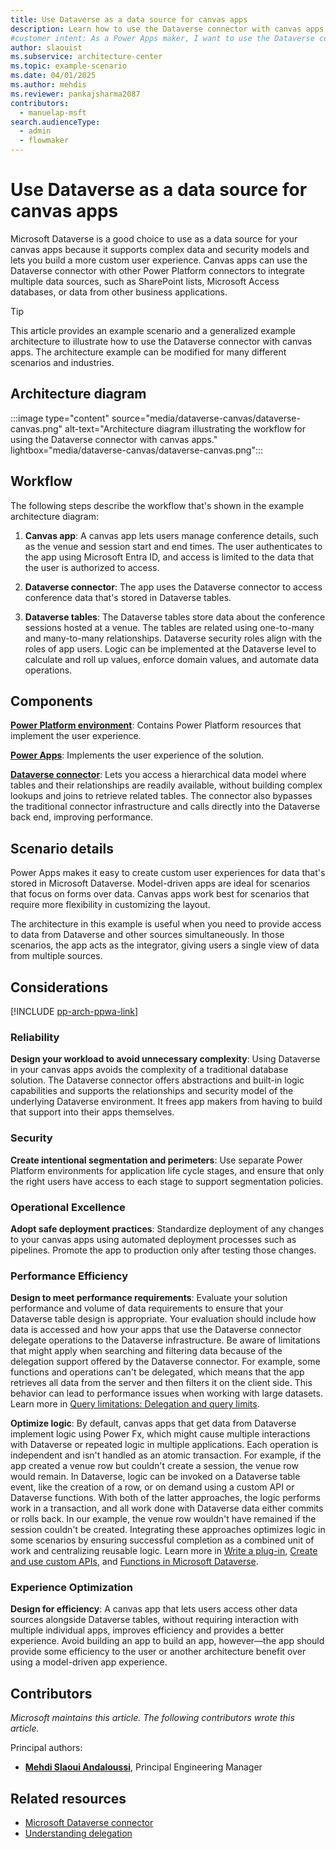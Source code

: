 ```yaml
---  
title: Use Dataverse as a data source for canvas apps
description: Learn how to use the Dataverse connector with canvas apps to create custom user experiences and integrate multiple data sources seamlessly.
#customer intent: As a Power Apps maker, I want to use the Dataverse connector with canvas apps so that I can create custom user experiences and integrate multiple data sources seamlessly.  
author: slaouist  
ms.subservice: architecture-center  
ms.topic: example-scenario
ms.date: 04/01/2025
ms.author: mehdis  
ms.reviewer: pankajsharma2087  
contributors:  
  - manuelap-msft  
search.audienceType:  
  - admin  
  - flowmaker  
---  
```


# Use Dataverse as a data source for canvas apps

Microsoft Dataverse is a good choice to use as a data source for your canvas apps because it supports complex data and security models and lets you build a more custom user experience. Canvas apps can use the Dataverse connector with other Power Platform connectors to integrate multiple data sources, such as SharePoint lists, Microsoft Access databases, or data from other business applications. 

> [!TIP]  
> This article provides an example scenario and a generalized example architecture to illustrate how to use the Dataverse connector with canvas apps. The architecture example can be modified for many different scenarios and industries.

## Architecture diagram  

:::image type="content" source="media/dataverse-canvas/dataverse-canvas.png" alt-text="Architecture diagram illustrating the workflow for using the Dataverse connector with canvas apps." lightbox="media/dataverse-canvas/dataverse-canvas.png":::  

## Workflow

The following steps describe the workflow that's shown in the example architecture diagram:

1. **Canvas app**: A canvas app lets users manage conference details, such as the venue and session start and end times. The user authenticates to the app using Microsoft Entra ID, and access is limited to the data that the user is authorized to access.

1. **Dataverse connector**: The app uses the Dataverse connector to access conference data that's stored in Dataverse tables.

1. **Dataverse tables**: The Dataverse tables store data about the conference sessions hosted at a venue. The tables are related using one-to-many and many-to-many relationships. Dataverse security roles align with the roles of app users. Logic can be implemented at the Dataverse level to calculate and roll up values, enforce domain values, and automate data operations.

## Components  

[**Power Platform environment**](/power-platform/admin/environments-overview): Contains Power Platform resources that implement the user experience.

[**Power Apps**](/power-apps/): Implements the user experience of the solution.

[**Dataverse connector**](/connectors/commondataserviceforapps/): Lets you access a hierarchical data model where tables and their relationships are readily available, without building complex lookups and joins to retrieve related tables. The connector also bypasses the traditional connector infrastructure and calls directly into the Dataverse back end, improving performance.

## Scenario details

Power Apps makes it easy to create custom user experiences for data that's stored in Microsoft Dataverse. Model-driven apps are ideal for scenarios that focus on forms over data. Canvas apps work best for scenarios that require more flexibility in customizing the layout.

The architecture in this example is useful when you need to provide access to data from Dataverse and other sources simultaneously. In those scenarios, the app acts as the integrator, giving users a single view of data from multiple sources.

## Considerations

[!INCLUDE [pp-arch-ppwa-link](../../includes/pp-arch-ppwa-link.md)]

### Reliability

**Design your workload to avoid unnecessary complexity**: Using Dataverse in your canvas apps avoids the complexity of a traditional database solution. The Dataverse connector offers abstractions and built-in logic capabilities and supports the relationships and security model of the underlying Dataverse environment. It frees app makers from having to build that support into their apps themselves.

### Security

**Create intentional segmentation and perimeters**: Use separate Power Platform environments for application life cycle stages, and ensure that only the right users have access to each stage to support segmentation policies.

### Operational Excellence

**Adopt safe deployment practices**: Standardize deployment of any changes to your canvas apps using automated deployment processes such as pipelines. Promote the app to production only after testing those changes.  

### Performance Efficiency

**Design to meet performance requirements**: Evaluate your solution performance and volume of data requirements to ensure that your Dataverse table design is appropriate. Your evaluation should include how data is accessed and how your apps that use the Dataverse connector delegate operations to the Dataverse infrastructure. Be aware of limitations that might apply when searching and filtering data because of the delegation support offered by the Dataverse connector. For example, some functions and operations can't be delegated, which means that the app retrieves all data from the server and then filters it on the client side. This behavior can lead to performance issues when working with large datasets. Learn more in [Query limitations: Delegation and query limits](/powerapps/maker/canvas-apps/delegation-overview).

**Optimize logic**: By default, canvas apps that get data from Dataverse implement logic using Power Fx, which might cause multiple interactions with Dataverse or repeated logic in multiple applications. Each operation is independent and isn't handled as an atomic transaction. For example, if the app created a venue row but couldn't create a session, the venue row would remain. In Dataverse, logic can be invoked on a Dataverse table event, like the creation of a row, or on demand using a custom API or Dataverse functions. With both of the latter approaches, the logic performs work in a transaction, and all work done with Dataverse data either commits or rolls back. In our example, the venue row wouldn't have remained if the session couldn't be created. Integrating these approaches optimizes logic in some scenarios by ensuring successful completion as a combined unit of work and centralizing reusable logic. Learn more in [Write a plug-in](/power-apps/developer/data-platform/write-plug-in?tabs=pluginbase), [Create and use custom APIs](/power-apps/developer/data-platform/custom-api), and [Functions in Microsoft Dataverse](/power-apps/maker/data-platform/functions-overview).

### Experience Optimization

**Design for efficiency**: A canvas app that lets users access other data sources alongside Dataverse tables, without requiring interaction with multiple individual apps, improves efficiency and provides a better experience. Avoid building an app to build an app, however&mdash;the app should provide some efficiency to the user or another architecture benefit over using a model-driven app experience.

## Contributors  

_Microsoft maintains this article. The following contributors wrote this article._  

Principal authors:  

- **[Mehdi Slaoui Andaloussi](https://www.linkedin.com/in/mehdi-slaoui-andaloussi-7450772/)**, Principal Engineering Manager  

## Related resources  

- [Microsoft Dataverse connector](/connectors/commondataserviceforapps/)  
- [Understanding delegation](/power-apps/maker/canvas-apps/delegation-overview)
